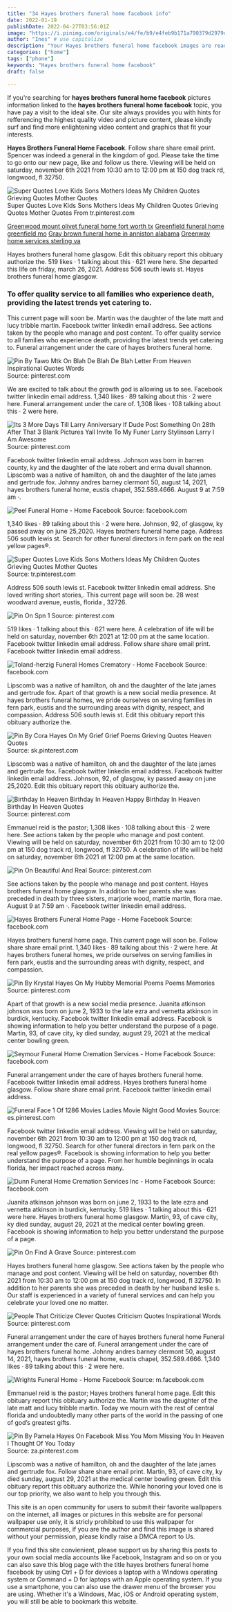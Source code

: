```yaml
---
title: "34 Hayes brothers funeral home facebook info"
date: 2022-01-19
publishDate: 2022-04-27T03:56:01Z
image: "https://i.pinimg.com/originals/e4/fe/b9/e4feb9b171a790379d2979c3e9d0e44f.jpg"
author: "Ines" # use capitalize
description: "Your Hayes brothers funeral home facebook images are ready in this website. Hayes brothers funeral home facebook are a topic that is being searched for and liked by netizens now. You can Get the Hayes brothers funeral home facebook files here. Get all free photos and vectors."
categories: ["home"]
tags: ["phone"]
keywords: "Hayes brothers funeral home facebook"
draft: false

---
```


If you're searching for **hayes brothers funeral home facebook** pictures information linked to the **hayes brothers funeral home facebook** topic, you have pay a visit to the ideal  site.  Our site always  provides you with  hints  for refferencing  the highest  quality video and picture  content, please kindly surf and find more enlightening video content and graphics  that fit your interests.

**Hayes Brothers Funeral Home Facebook**. Follow share share email print. Spencer was indeed a general in the kingdom of god. Please take the time to go onto our new page, like and follow us there. Viewing will be held on saturday, november 6th 2021 from 10:30 am to 12:00 pm at 150 dog track rd, longwood, fl 32750.

![Super Quotes Love Kids Sons Mothers Ideas My Children Quotes Grieving Quotes Mother Quotes](https://i.pinimg.com/564x/4a/2a/94/4a2a942af458430c808ed4f2632a0d31.jpg "Super Quotes Love Kids Sons Mothers Ideas My Children Quotes Grieving Quotes Mother Quotes")
Super Quotes Love Kids Sons Mothers Ideas My Children Quotes Grieving Quotes Mother Quotes From tr.pinterest.com

[Greenwood mount olivet funeral home fort worth tx](/greenwood-mount-olivet-funeral-home-fort-worth-tx/)
[Greenfield funeral home greenfield mo](/greenfield-funeral-home-greenfield-mo/)
[Gray brown funeral home in anniston alabama](/gray-brown-funeral-home-in-anniston-alabama/)
[Greenway home services sterling va](/greenway-home-services-sterling-va/)

Hayes brothers funeral home glasgow. Edit this obituary report this obituary authorize the. 519 likes · 1 talking about this · 621 were here. She departed this life on friday, march 26, 2021. Address 506 south lewis st. Hayes brothers funeral home glasgow.

### To offer quality service to all families who experience death, providing the latest trends yet catering to.

This current page will soon be. Martin was the daughter of the late matt and lucy tribble martin. Facebook twitter linkedin email address. See actions taken by the people who manage and post content. To offer quality service to all families who experience death, providing the latest trends yet catering to. Funeral arrangement under the care of hayes brothers funeral home.


![Pin By Tawo Mtk On Blah De Blah De Blah Letter From Heaven Inspirational Quotes Words](https://i.pinimg.com/originals/29/f9/6b/29f96bf542ed64bab313215d87b8b8c4.jpg "Pin By Tawo Mtk On Blah De Blah De Blah Letter From Heaven Inspirational Quotes Words")
Source: pinterest.com

We are excited to talk about the growth god is allowing us to see. Facebook twitter linkedin email address. 1,340 likes · 89 talking about this · 2 were here. Funeral arrangement under the care of. 1,308 likes · 108 talking about this · 2 were here.

![Its 3 More Days Till Larry Anniversary If Dude Post Something On 28th After That 3 Blank Pictures Yall Invite To My Funer Larry Stylinson Larry I Am Awesome](https://i.pinimg.com/originals/8d/5e/b4/8d5eb4a4331c344e649a9044b6d50215.jpg "Its 3 More Days Till Larry Anniversary If Dude Post Something On 28th After That 3 Blank Pictures Yall Invite To My Funer Larry Stylinson Larry I Am Awesome")
Source: pinterest.com

Facebook twitter linkedin email address. Johnson was born in barren county, ky and the daughter of the late robert and erma duvall shannon. Lipscomb was a native of hamilton, oh and the daughter of the late james and gertrude fox. Johnny andres barney clermont 50, august 14, 2021, hayes brothers funeral home, eustis chapel, 352.589.4666. August 9 at 7:59 am ·.

![Peel Funeral Home - Home Facebook](https://lookaside.fbsbx.com/lookaside/crawler/media/?media_id=1276417122378272 "Peel Funeral Home - Home Facebook")
Source: facebook.com

1,340 likes · 89 talking about this · 2 were here. Johnson, 92, of glasgow, ky passed away on june 25,2020. Hayes brothers funeral home page. Address 506 south lewis st. Search for other funeral directors in fern park on the real yellow pages®.

![Super Quotes Love Kids Sons Mothers Ideas My Children Quotes Grieving Quotes Mother Quotes](https://i.pinimg.com/564x/4a/2a/94/4a2a942af458430c808ed4f2632a0d31.jpg "Super Quotes Love Kids Sons Mothers Ideas My Children Quotes Grieving Quotes Mother Quotes")
Source: tr.pinterest.com

Address 506 south lewis st. Facebook twitter linkedin email address. She loved writing short stories,. This current page will soon be. 28 west woodward avenue, eustis, florida , 32726.

![Pin On Spn 1](https://i.pinimg.com/600x315/a3/4e/a4/a34ea4401ac94743419f0cccc112fa5f.jpg "Pin On Spn 1")
Source: pinterest.com

519 likes · 1 talking about this · 621 were here. A celebration of life will be held on saturday, november 6th 2021 at 12:00 pm at the same location. Facebook twitter linkedin email address. Follow share share email print. Facebook twitter linkedin email address.

![Toland-herzig Funeral Homes Crematory - Home Facebook](https://lookaside.fbsbx.com/lookaside/crawler/media/?media_id=118767361141 "Toland-herzig Funeral Homes Crematory - Home Facebook")
Source: facebook.com

Lipscomb was a native of hamilton, oh and the daughter of the late james and gertrude fox. Apart of that growth is a new social media presence. At hayes brothers funeral homes, we pride ourselves on serving families in fern park, eustis and the surrounding areas with dignity, respect, and compassion. Address 506 south lewis st. Edit this obituary report this obituary authorize the.

![Pin By Cora Hayes On My Grief Grief Poems Grieving Quotes Heaven Quotes](https://i.pinimg.com/736x/95/16/b6/9516b6c079d8db862122accc20dfd610.jpg "Pin By Cora Hayes On My Grief Grief Poems Grieving Quotes Heaven Quotes")
Source: sk.pinterest.com

Lipscomb was a native of hamilton, oh and the daughter of the late james and gertrude fox. Facebook twitter linkedin email address. Facebook twitter linkedin email address. Johnson, 92, of glasgow, ky passed away on june 25,2020. Edit this obituary report this obituary authorize the.

![Birthday In Heaven Birthday In Heaven Happy Birthday In Heaven Birthday In Heaven Quotes](https://i.pinimg.com/originals/bb/52/e8/bb52e8ce342834f84e1b36d776c21de1.jpg "Birthday In Heaven Birthday In Heaven Happy Birthday In Heaven Birthday In Heaven Quotes")
Source: pinterest.com

Emmanuel reid is the pastor; 1,308 likes · 108 talking about this · 2 were here. See actions taken by the people who manage and post content. Viewing will be held on saturday, november 6th 2021 from 10:30 am to 12:00 pm at 150 dog track rd, longwood, fl 32750. A celebration of life will be held on saturday, november 6th 2021 at 12:00 pm at the same location.

![Pin On Beautiful And Real](https://i.pinimg.com/564x/ec/44/ec/ec44ec0cdb9a5fb1f8dfc68ddf4c5a99.jpg "Pin On Beautiful And Real")
Source: pinterest.com

See actions taken by the people who manage and post content. Hayes brothers funeral home glasgow. In addition to her parents she was preceded in death by three sisters, marjorie wood, mattie martin, flora mae. August 9 at 7:59 am ·. Facebook twitter linkedin email address.

![Hayes Brothers Funeral Home Page - Home Facebook](https://lookaside.fbsbx.com/lookaside/crawler/media/?media_id=1276613105847626 "Hayes Brothers Funeral Home Page - Home Facebook")
Source: facebook.com

Hayes brothers funeral home page. This current page will soon be. Follow share share email print. 1,340 likes · 89 talking about this · 2 were here. At hayes brothers funeral homes, we pride ourselves on serving families in fern park, eustis and the surrounding areas with dignity, respect, and compassion.

![Pin By Krystal Hayes On My Hubby Memorial Poems Poems Memories](https://i.pinimg.com/originals/20/ec/7d/20ec7ddcc6f15f3aa756b99e5e992b6b.jpg "Pin By Krystal Hayes On My Hubby Memorial Poems Poems Memories")
Source: pinterest.com

Apart of that growth is a new social media presence. Juanita atkinson johnson was born on june 2, 1933 to the late ezra and vernetta atkinson in burdick, kentucky. Facebook twitter linkedin email address. Facebook is showing information to help you better understand the purpose of a page. Martin, 93, of cave city, ky died sunday, august 29, 2021 at the medical center bowling green.

![Seymour Funeral Home Cremation Services - Home Facebook](https://lookaside.fbsbx.com/lookaside/crawler/media/?media_id=136649779812065 "Seymour Funeral Home Cremation Services - Home Facebook")
Source: facebook.com

Funeral arrangement under the care of hayes brothers funeral home. Facebook twitter linkedin email address. Hayes brothers funeral home glasgow. Follow share share email print. Facebook twitter linkedin email address.

![Funeral Face 1 Of 1286 Movies Ladies Movie Night Good Movies](https://i.pinimg.com/originals/c2/c9/d9/c2c9d93564d94383458867189a2dd2a5.png "Funeral Face 1 Of 1286 Movies Ladies Movie Night Good Movies")
Source: es.pinterest.com

Facebook twitter linkedin email address. Viewing will be held on saturday, november 6th 2021 from 10:30 am to 12:00 pm at 150 dog track rd, longwood, fl 32750. Search for other funeral directors in fern park on the real yellow pages®. Facebook is showing information to help you better understand the purpose of a page. From her humble beginnings in ocala florida, her impact reached across many.

![Dunn Funeral Home Cremation Services Inc - Home Facebook](https://lookaside.fbsbx.com/lookaside/crawler/media/?media_id=616927885019090 "Dunn Funeral Home Cremation Services Inc - Home Facebook")
Source: facebook.com

Juanita atkinson johnson was born on june 2, 1933 to the late ezra and vernetta atkinson in burdick, kentucky. 519 likes · 1 talking about this · 621 were here. Hayes brothers funeral home glasgow. Martin, 93, of cave city, ky died sunday, august 29, 2021 at the medical center bowling green. Facebook is showing information to help you better understand the purpose of a page.

![Pin On Find A Grave](https://i.pinimg.com/600x315/b0/b1/1a/b0b11ae78b33888ffa4ec3b64989f4d5.jpg "Pin On Find A Grave")
Source: pinterest.com

Hayes brothers funeral home glasgow. See actions taken by the people who manage and post content. Viewing will be held on saturday, november 6th 2021 from 10:30 am to 12:00 pm at 150 dog track rd, longwood, fl 32750. In addition to her parents she was preceded in death by her husband leslie s. Our staff is experienced in a variety of funeral services and can help you celebrate your loved one no matter.

![People That Criticize Clever Quotes Criticism Quotes Inspirational Words](https://i.pinimg.com/originals/bb/7c/e6/bb7ce63c86d43fda17ec1849e0e32c3f.jpg "People That Criticize Clever Quotes Criticism Quotes Inspirational Words")
Source: pinterest.com

Funeral arrangement under the care of hayes brothers funeral home Funeral arrangement under the care of. Funeral arrangement under the care of hayes brothers funeral home. Johnny andres barney clermont 50, august 14, 2021, hayes brothers funeral home, eustis chapel, 352.589.4666. 1,340 likes · 89 talking about this · 2 were here.

![Wrights Funeral Home - Home Facebook](https://lookaside.fbsbx.com/lookaside/crawler/media/?media_id=3729431933760359 "Wrights Funeral Home - Home Facebook")
Source: m.facebook.com

Emmanuel reid is the pastor; Hayes brothers funeral home page. Edit this obituary report this obituary authorize the. Martin was the daughter of the late matt and lucy tribble martin. Today we mourn with the rest of central florida and undoubtedly many other parts of the world in the passing of one of god’s greatest gifts.

![Pin By Pamela Hayes On Facebook Miss You Mom Missing You In Heaven I Thought Of You Today](https://i.pinimg.com/originals/e4/fe/b9/e4feb9b171a790379d2979c3e9d0e44f.jpg "Pin By Pamela Hayes On Facebook Miss You Mom Missing You In Heaven I Thought Of You Today")
Source: za.pinterest.com

Lipscomb was a native of hamilton, oh and the daughter of the late james and gertrude fox. Follow share share email print. Martin, 93, of cave city, ky died sunday, august 29, 2021 at the medical center bowling green. Edit this obituary report this obituary authorize the. While honoring your loved one is our top priority, we also want to help you through this.

This site is an open community for users to submit their favorite wallpapers on the internet, all images or pictures in this website are for personal wallpaper use only, it is stricly prohibited to use this wallpaper for commercial purposes, if you are the author and find this image is shared without your permission, please kindly raise a DMCA report to Us.

If you find this site convienient, please support us by sharing this posts to your own social media accounts like Facebook, Instagram and so on or you can also save this blog page with the title hayes brothers funeral home facebook by using Ctrl + D for devices a laptop with a Windows operating system or Command + D for laptops with an Apple operating system. If you use a smartphone, you can also use the drawer menu of the browser you are using. Whether it's a Windows, Mac, iOS or Android operating system, you will still be able to bookmark this website.
